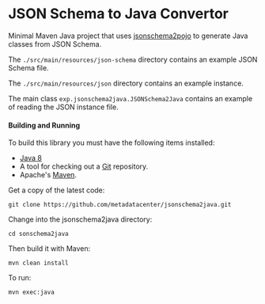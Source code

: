 JSON Schema to Java Convertor
=============================

Minimal Maven Java project that uses [jsonschema2pojo](https://github.com/joelittlejohn/jsonschema2pojo) to generate Java classes from JSON Schema.

The ```./src/main/resources/json-schema``` directory contains an example JSON Schema file.

The ```./src/main/resources/json``` directory contains an example instance.

The main class ```exp.jsonschema2java.JSONSchema2Java``` contains an example of reading the JSON instance file.

#### Building  and Running

To build this library you must have the following items installed:

+ [Java 8](http://www.oracle.com/technetwork/java/javase/downloads/index.html)
+ A tool for checking out a [Git](http://git-scm.com/) repository.
+ Apache's [Maven](http://maven.apache.org/index.html).

Get a copy of the latest code:

    git clone https://github.com/metadatacenter/jsonschema2java.git

Change into the jsonschema2java directory:

    cd sonschema2java 

Then build it with Maven:

    mvn clean install

To run:

    mvn exec:java

